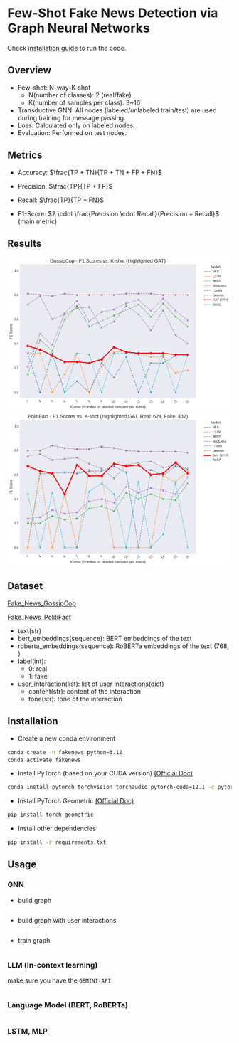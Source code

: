 # Few-Shot Fake News Detection via Graph Neural Networks

Check [installation guide](#installation) to run the code.

## Overview
- Few-shot: N-way-K-shot 
  - N(number of classes): 2 (real/fake)
  - K(number of samples per class): 3~16
- Transductive GNN: All nodes (labeled/unlabeled train/test) are used during training for message passing.
- Loss: Calculated only on labeled nodes.
- Evaluation: Performed on test nodes.
## Metrics
- Accuracy: $\frac{TP + TN}{TP + TN + FP + FN}$

- Precision: $\frac{TP}{TP + FP}$

- Recall: $\frac{TP}{TP + FN}$

- F1-Score: $2 \cdot \frac{Precision \cdot Recall}{Precision + Recall}$ (main metric)

## Results
![gossipcop.png](./results/gossipcop.png)
![politifact.png](./results/politifact.png)


## Dataset

[Fake_News_GossipCop](https://huggingface.co/datasets/LittleFish-Coder/Fake_News_GossipCop)

[Fake_News_PolitiFact](https://huggingface.co/datasets/LittleFish-Coder/Fake_News_PolitiFact)

- text(str)
- bert_embeddings(sequence): BERT embeddings of the text
- roberta_embeddings(sequence): RoBERTa embeddings of the text (768, )
- label(int): 
  - 0: real
  - 1: fake
- user_interaction(list): list of user interactions(dict)
    - content(str): content of the interaction
    - tone(str): tone of the interaction

## Installation

- Create a new conda environment
```bash
conda create -n fakenews python=3.12
conda activate fakenews
```

- Install PyTorch (based on your CUDA version)
[(Official Doc)](https://pytorch.org/get-started/locally/)
```bash
conda install pytorch torchvision torchaudio pytorch-cuda=12.1 -c pytorch -c nvidia
```

- Install PyTorch Geometric [(Official Doc)](https://pytorch-geometric.readthedocs.io/en/latest/install/installation.html)

```bash
pip install torch-geometric
```

<!-- - Install Additional Libraries for GNN (Based on your torch version)

```bash
pip install pyg_lib torch_scatter torch_sparse torch_cluster torch_spline_conv -f https://data.pyg.org/whl/torch-2.4.0+cu121.html
``` -->

- Install other dependencies
```bash
pip install -r requirements.txt
```

## Usage

### GNN
- build graph
```bash
```
- build graph with user interactions
```bash
```
- train graph
```bash
```

### LLM (In-context learning)
make sure you have the `GEMINI-API`
```bash
```

### Language Model (BERT, RoBERTa)
```bash
```

### LSTM, MLP
```bash
```